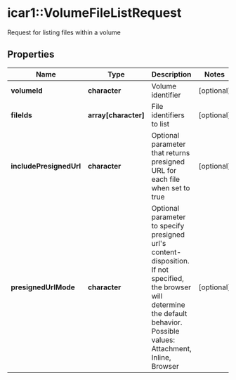 # icar1::VolumeFileListRequest

Request for listing files within a volume

## Properties
Name | Type | Description | Notes
------------ | ------------- | ------------- | -------------
**volumeId** | **character** | Volume identifier | [optional] 
**fileIds** | **array[character]** | File identifiers to list | [optional] 
**includePresignedUrl** | **character** | Optional parameter that returns presigned URL for each file when set to true | [optional] 
**presignedUrlMode** | **character** | Optional parameter to specify presigned url&#39;s content-disposition. If not specified, the browser will determine the default behavior.  Possible values: Attachment, Inline, Browser | [optional] 


